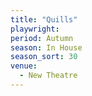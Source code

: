 ```yaml
---
title: "Quills"
playwright:
period: Autumn
season: In House
season_sort: 30
venue:
  - New Theatre
---
```

